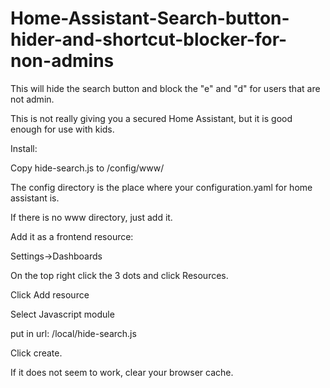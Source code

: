 # Home-Assistant-Search-button-hider-and-shortcut-blocker-for-non-admins
This will hide the search button and block the "e" and "d" for users that are not admin.

This is not really giving you a secured Home Assistant, but it is good enough for use with kids.

<p>Install:</p>

<p>Copy hide-search.js to /config/www/</p>

<p>The config directory is the place where your configuration.yaml for home assistant is.</p>
<p>If there is no www directory, just add it.</p>

<p>Add it as a frontend resource:</p>
<p>Settings->Dashboards</p>
<p>On the top right click the 3 dots and click Resources.</p>
<p>Click Add resource</p>

<p>Select Javascript module</p>
<p>put in url:  /local/hide-search.js</p>
<p>Click create.</p>

<p>If it does not seem to work, clear your browser cache.</p>
